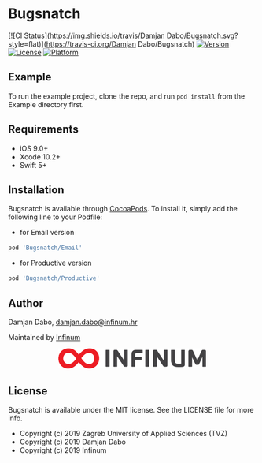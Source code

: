 # Bugsnatch

[![CI Status](https://img.shields.io/travis/Damjan Dabo/Bugsnatch.svg?style=flat)](https://travis-ci.org/Damjan Dabo/Bugsnatch)
[![Version](https://img.shields.io/cocoapods/v/Bugsnatch.svg?style=flat)](https://cocoapods.org/pods/Bugsnatch)
[![License](https://img.shields.io/cocoapods/l/Bugsnatch.svg?style=flat)](https://cocoapods.org/pods/Bugsnatch)
[![Platform](https://img.shields.io/cocoapods/p/Bugsnatch.svg?style=flat)](https://cocoapods.org/pods/Bugsnatch)

## Example

To run the example project, clone the repo, and run `pod install` from the Example directory first.

## Requirements

* iOS 9.0+
* Xcode 10.2+
* Swift 5+

## Installation

Bugsnatch is available through [CocoaPods][1]. To install
it, simply add the following line to your Podfile:

* for Email version
```ruby
pod 'Bugsnatch/Email'
```

* for Productive version
```ruby
pod 'Bugsnatch/Productive'
```

## Author

Damjan Dabo, damjan.dabo@infinum.hr

Maintained by [Infinum][2]

<p align="center">
    <img src="infinum-logo.png" width="300" max-width="70%" alt="Infinum"/>
</p>

## License

Bugsnatch is available under the MIT license. See the LICENSE file for more info.

* Copyright (c) 2019 Zagreb University of Applied Sciences (TVZ)
* Copyright (c) 2019 Damjan Dabo
* Copyright (c) 2019 Infinum

[1]:    http://cocoapods.org
[2]:    https://infinum.co
